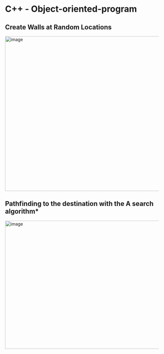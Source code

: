 # C++ - Object-oriented-program

## Create Walls at Random Locations
<img width="768" height="505" alt="image" src="https://github.com/user-attachments/assets/6ceefd64-7652-47d1-a5c5-eb46ab55964b" />

## Pathfinding to the destination with the A search algorithm*
<img width="739" height="418" alt="image" src="https://github.com/user-attachments/assets/1313fceb-047d-4083-bc75-f08abed157dc" />
